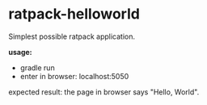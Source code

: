 ratpack-helloworld
==================

Simplest possible ratpack application.

**usage:**

- gradle run
- enter in browser: localhost:5050

expected result: the page in browser says "Hello, World".

